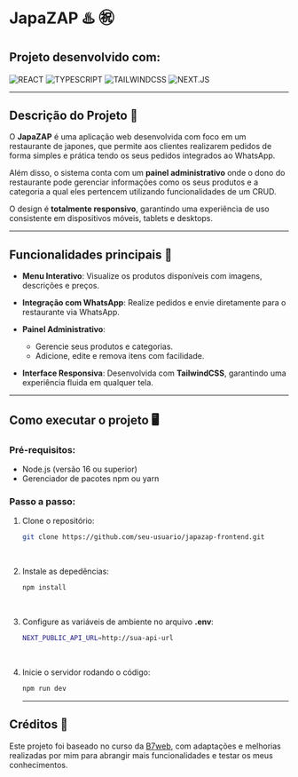 # JapaZAP ♨️ ㊗️  

## Projeto desenvolvido com:  

<div style="display:inline_block">
    <img align="center" src="https://img.shields.io/badge/React-20232A?style=for-the-badge&logo=react&logoColor=61DAFB" alt="REACT">
    <img align="center" src="https://img.shields.io/badge/TypeScript-007ACC?style=for-the-badge&logo=typescript&logoColor=white" alt="TYPESCRIPT">
    <img align="center" src="https://img.shields.io/badge/Tailwind_CSS-38B2AC?style=for-the-badge&logo=tailwind-css&logoColor=white" alt="TAILWINDCSS">
    <img align="center" src="https://img.shields.io/badge/Next.js-000000?style=for-the-badge&logo=nextdotjs&logoColor=white" alt="NEXT.JS">
</div>  

---

## Descrição do Projeto 🚀  

O **JapaZAP** é uma aplicação web desenvolvida com foco em um restaurante de japones, que permite aos clientes realizarem pedidos de forma simples e prática tendo os seus pedidos integrados ao WhatsApp.  

Além disso, o sistema conta com um **painel administrativo** onde o dono do restaurante pode gerenciar informações como os seus produtos e a categoria a qual eles pertencem utilizando funcionalidades de um CRUD.

O design é **totalmente responsivo**, garantindo uma experiência de uso consistente em dispositivos móveis, tablets e desktops.  

---

## Funcionalidades principais 🧾  

- **Menu Interativo**: Visualize os produtos disponíveis com imagens, descrições e preços.  
- **Integração com WhatsApp**: Realize pedidos e envie diretamente para o restaurante via WhatsApp.
  
- **Painel Administrativo**:  
  - Gerencie seus produtos e categorias.  
  - Adicione, edite e remova itens com facilidade.  
- **Interface Responsiva**: Desenvolvida com **TailwindCSS**, garantindo uma experiência fluida em qualquer tela.  

---

## Como executar o projeto 🖥️  

### Pré-requisitos:  

- Node.js (versão 16 ou superior)  
- Gerenciador de pacotes npm ou yarn  

### Passo a passo:  

1. Clone o repositório:  
   ```bash  
   git clone https://github.com/seu-usuario/japazap-frontend.git
   ````
   <br/>
   
2. Instale as depedências:  
    ```bash  
    npm install
    ````
    <br/>
   
3. Configure as variáveis de ambiente no arquivo **.env**:  
    ```bash  
    NEXT_PUBLIC_API_URL=http://sua-api-url  
    ````
    <br/>

4. Inicie o servidor rodando o código:  
    ```bash  
    npm run dev  
    ````

    ---

## Créditos 🙌
Este projeto foi baseado no curso da [B7web](https://b7web.com.br), com adaptações e melhorias realizadas por mim para abrangir mais funcionalidades e testar os meus conhecimentos.


